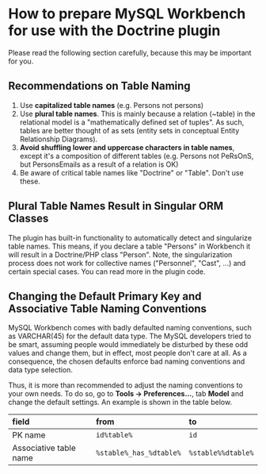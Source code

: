 # How to prepare MySQL Workbench for use with the Doctrine plugin #

Please read the following section carefully, because this may be important for you.

## Recommendations on Table Naming ##

  1. Use **capitalized table names** (e.g. Persons not persons)
  1. Use **plural table names**. This is mainly because a relation (~table) in the relational model is a "mathematically defined set of tuples". As such, tables are better thought of as sets (entity sets in conceptual Entity Relationship Diagrams).
  1. **Avoid shuffling lower and uppercase characters in table names**, except it's a composition of different tables (e.g. Persons not PeRsOnS, but PersonsEmails as a result of a relation is OK)
  1. Be aware of critical table names like "Doctrine" or "Table". Don't use these.

## Plural Table Names Result in Singular ORM Classes ##

The plugin has built-in functionality to automatically detect and singularize table names. This means, if you declare a table "Persons" in Workbench it will result in a Doctrine/PHP class "Person". Note, the singularization process does not work for collective names ("Personnel", "Cast", ...) and certain special cases. You can read more in the plugin code.

## Changing the Default Primary Key and Associative Table Naming Conventions ##

MySQL Workbench comes with badly defaulted naming conventions, such as VARCHAR(45) for the default data type. The MySQL developers tried to be smart, assuming people would immediately be disturbed by these odd values and change them, but in effect, most people don't care at all. As a consequence, the chosen defaults enforce bad naming conventions and data type selection.

Thus, it is more than recommended to adjust the naming conventions to your own needs. To do so, go to **Tools -> Preferences...**, tab **Model** and change the default settings. An example is shown in the table below.

| **field** | **from** | **to** |
|:----------|:---------|:-------|
|PK name    |`id%table%`|`id`    |
|Associative table name|`%stable%_has_%dtable%`|`%stable%%dtable%`|